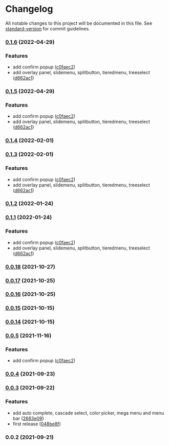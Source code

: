 # Changelog

All notable changes to this project will be documented in this file. See [standard-version](https://github.com/conventional-changelog/standard-version) for commit guidelines.

### [0.1.6](https://github.com/Das-CPA/primeng-shadowdom-directives/compare/v0.0.18...v0.1.6) (2022-04-29)


### Features

* add confirm popup ([c0faec2](https://github.com/Das-CPA/primeng-shadowdom-directives/commit/c0faec29b49b109619e1be0f8d5ff2ea8e80b433))
* add overlay panel, slidemenu, splitbutton, tieredmenu, treeselect ([d662ac1](https://github.com/Das-CPA/primeng-shadowdom-directives/commit/d662ac15c1248e311ab80539e229f811261d1b72))

### [0.1.5](https://github.com/Das-CPA/primeng-shadowdom-directives/compare/v0.0.18...v0.1.5) (2022-04-29)


### Features

* add confirm popup ([c0faec2](https://github.com/Das-CPA/primeng-shadowdom-directives/commit/c0faec29b49b109619e1be0f8d5ff2ea8e80b433))
* add overlay panel, slidemenu, splitbutton, tieredmenu, treeselect ([d662ac1](https://github.com/Das-CPA/primeng-shadowdom-directives/commit/d662ac15c1248e311ab80539e229f811261d1b72))

### [0.1.4](https://github.com/Das-CPA/primeng-shadowdom-directives/compare/v0.1.3...v0.1.4) (2022-02-01)

### [0.1.3](https://github.com/Das-CPA/primeng-shadowdom-directives/compare/v0.0.4...v0.1.3) (2022-02-01)


### Features

* add confirm popup ([c0faec2](https://github.com/Das-CPA/primeng-shadowdom-directives/commit/c0faec29b49b109619e1be0f8d5ff2ea8e80b433))
* add overlay panel, slidemenu, splitbutton, tieredmenu, treeselect ([d662ac1](https://github.com/Das-CPA/primeng-shadowdom-directives/commit/d662ac15c1248e311ab80539e229f811261d1b72))

### [0.1.2](https://github.com/Das-CPA/primeng-shadowdom-directives/compare/v0.1.1...v0.1.2) (2022-01-24)

### [0.1.1](https://github.com/Das-CPA/primeng-shadowdom-directives/compare/v0.0.4...v0.1.1) (2022-01-24)


### Features

* add confirm popup ([c0faec2](https://github.com/Das-CPA/primeng-shadowdom-directives/commit/c0faec29b49b109619e1be0f8d5ff2ea8e80b433))
* add overlay panel, slidemenu, splitbutton, tieredmenu, treeselect ([d662ac1](https://github.com/Das-CPA/primeng-shadowdom-directives/commit/d662ac15c1248e311ab80539e229f811261d1b72))

### [0.0.18](https://github.com/Das-CPA/primeng-shadowdom-directives/compare/v0.0.17...v0.0.18) (2021-10-27)

### [0.0.17](https://github.com/Das-CPA/primeng-shadowdom-directives/compare/v0.0.16...v0.0.17) (2021-10-25)

### [0.0.16](https://github.com/Das-CPA/primeng-shadowdom-directives/compare/v0.0.15...v0.0.16) (2021-10-25)

### [0.0.15](https://github.com/Das-CPA/primeng-shadowdom-directives/compare/v0.0.14...v0.0.15) (2021-10-15)

### [0.0.14](https://github.com/Das-CPA/primeng-shadowdom-directives/compare/v0.0.4...v0.0.14) (2021-10-15)
### [0.0.5](https://github.com/maitrungduc1410/primeng-shadowdom-directives/compare/v0.0.4...v0.0.5) (2021-11-16)


### Features

* add confirm popup ([c0faec2](https://github.com/maitrungduc1410/primeng-shadowdom-directives/commit/c0faec29b49b109619e1be0f8d5ff2ea8e80b433))

### [0.0.4](https://github.com/maitrungduc1410/primeng-shadowdom-directives/compare/v0.0.3...v0.0.4) (2021-09-23)

### [0.0.3](https://github.com/maitrungduc1410/primeng-shadowdom-directives/compare/v0.0.2...v0.0.3) (2021-09-22)


### Features

* add auto complete, cascade select, color picker, mega menu and menu bar ([2663e09](https://github.com/maitrungduc1410/primeng-shadowdom-directives/commit/2663e0943ccdc9aee5c8861f3beea5234cd72e1e))
* first release ([048be8f](https://github.com/maitrungduc1410/primeng-shadowdom-directives/commit/048be8fb58e74e8191cf55fd8ec78c09ea64baae))

### 0.0.2 (2021-09-21)
